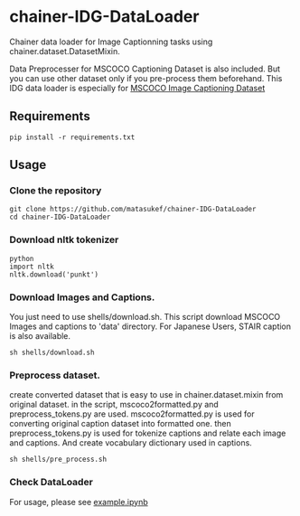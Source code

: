# chainer-IDG-DataLoader
Chainer data loader for Image Captionning tasks using chainer.dataset.DatasetMixin.

Data Preprocesser for MSCOCO Captioning Dataset is also included.
But you can use other dataset only if you pre-process them beforehand.
This IDG data loader is especially for [MSCOCO Image Captioning Dataset](http://cocodataset.org/#download)

## Requirements
```
pip install -r requirements.txt
```

## Usage

### Clone the repository
```
git clone https://github.com/matasukef/chainer-IDG-DataLoader
cd chainer-IDG-DataLoader
```

### Download nltk tokenizer
```
python
import nltk
nltk.download('punkt')
```

### Download Images and Captions.
You just need to use shells/download.sh.
This script download MSCOCO Images and captions to 'data' directory.
For Japanese Users, STAIR caption is also available.

```
sh shells/download.sh
```

### Preprocess dataset.
create converted dataset that is easy to use in chainer.dataset.mixin from original dataset.
in the script, mscoco2formatted.py and preprocess_tokens.py are used.
mscoco2formatted.py is used for converting original caption dataset into formatted one.
then preprocess_tokens.py is used for tokenize captions and relate each image and captions.
And create vocabulary dictionary used in captions.

```
sh shells/pre_process.sh
```

### Check DataLoader
For usage, please see [example.ipynb](https://github.com/matasukef/chainer-IDG-DataLoader/blob/master/example.ipynb)
